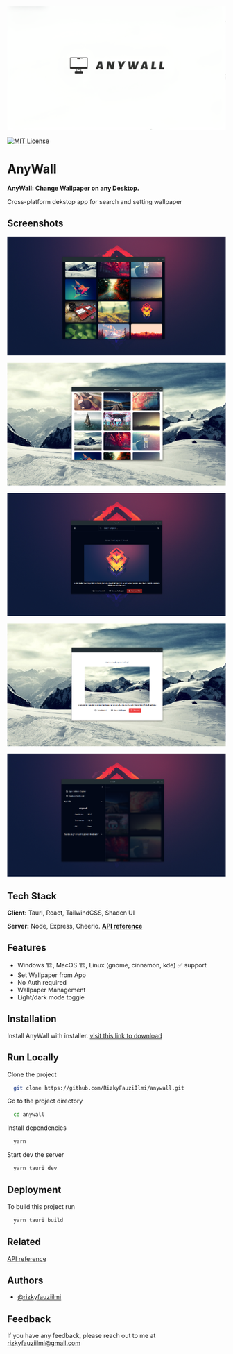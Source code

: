 
![Logo](https://raw.githubusercontent.com/RizkyFauziIlmi/anywall/main/icon-bg.png)


[![MIT License](https://img.shields.io/badge/License-MIT-green.svg)](https://github.com/RizkyFauziIlmi/anywall/blob/4e631f6f3ec57d065a2f32cfeb45a9ce85a0f5d7/LICENSE)


# AnyWall
**AnyWall: Change Wallpaper on any Desktop.**

Cross-platform dekstop app for search and setting wallpaper



## Screenshots

![App Screenshot dark home](https://raw.githubusercontent.com/RizkyFauziIlmi/anywall/main/dark-home.png)

![App Screenshot light home](https://raw.githubusercontent.com/RizkyFauziIlmi/anywall/main/light-home.png)

![App Screenshot dark detail](https://raw.githubusercontent.com/RizkyFauziIlmi/anywall/main/dark-detail.png)

![App Screenshot light detail](https://raw.githubusercontent.com/RizkyFauziIlmi/anywall/main/light-detail.png)

![App Screenshot dark home side](https://raw.githubusercontent.com/RizkyFauziIlmi/anywall/main/dark-home%20side.png)

## Tech Stack

**Client:** Tauri, React, TailwindCSS, Shadcn UI

**Server:** Node, Express, Cheerio. 
[**API reference**](https://github.com/RizkyFauziIlmi/wallhaven-API)

## Features

- Windows 🏗️, MacOS 🏗️, Linux (gnome, cinnamon, kde) ✅ support
- Set Wallpaper from App
- No Auth required
- Wallpaper Management
- Light/dark mode toggle


## Installation

Install AnyWall with installer. 
[visit this link to download](https://github.com/RizkyFauziIlmi/anywall/releases)
    
## Run Locally

Clone the project

```bash
  git clone https://github.com/RizkyFauziIlmi/anywall.git
```

Go to the project directory

```bash
  cd anywall
```

Install dependencies

```bash
  yarn
```

Start dev the server

```bash
  yarn tauri dev
```


## Deployment

To build this project run

```bash
  yarn tauri build
```


## Related

[API reference](https://github.com/RizkyFauziIlmi/wallhaven-API)


## Authors

- [@rizkyfauziilmi](https://github.com/RizkyFauziIlmi)


## Feedback

If you have any feedback, please reach out to me at rizkyfauziilmi@gmail.com

